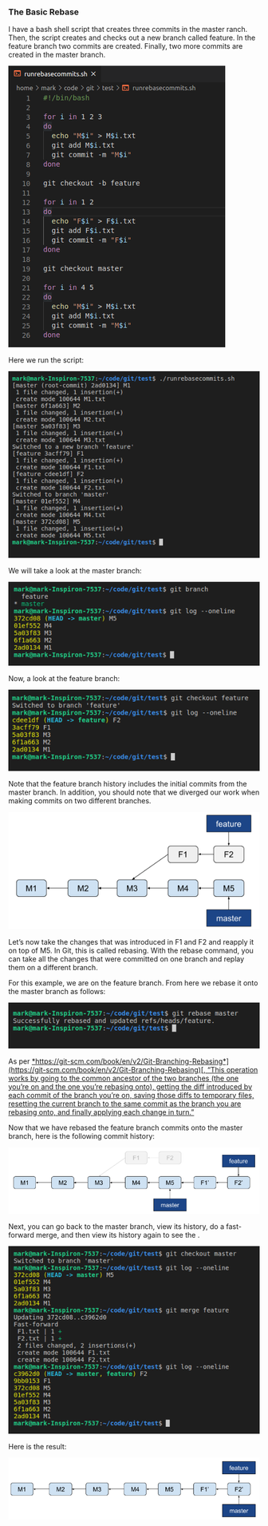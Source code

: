 ### **The Basic Rebase**

I have a bash shell script that creates three commits in the master
ranch. Then, the script creates and checks out a new branch called
feature. In the feature branch two commits are created. Finally, two
more commits are created in the master branch.

![](.//rebase_images/image1.png)

Here we run the script:

![](.//rebase_images/image2.png)

We will take a look at the master branch:

![](.//rebase_images/image3.png)

Now, a look at the feature branch:

![](.//rebase_images/image4.png)

Note that the feature branch history includes the initial commits from
the master branch. In addition, you should note that we diverged our
work when making commits on two different branches.

![](.//rebase_images/image5.png)

Let’s now take the changes that was introduced in F1 and F2 and reapply
it on top of M5. In Git, this is called rebasing. With the rebase
command, you can take all the changes that were committed on one branch
and replay them on a different branch.

For this example, we are on the feature branch. From here we rebase it
onto the master branch as follows:

![](.//rebase_images/image6.png)

As per
[*https://git-scm.com/book/en/v2/Git-Branching-Rebasing*](https://git-scm.com/book/en/v2/Git-Branching-Rebasing)[,
“This operation works by going to the common ancestor of the two
branches (the one you’re on and the one you’re rebasing onto), getting
the diff introduced by each commit of the branch you’re on, saving those
diffs to temporary files, resetting the current branch to the same
commit as the branch you are rebasing onto, and finally applying each
change in turn.”]()

Now that we have rebased the feature branch commits onto the master
branch, here is the following commit history:

![](.//rebase_images/image7.png)

Next, you can go back to the master branch, view its history, do a
fast-forward merge, and then view its history again to see the .

![](.//rebase_images/image8.png)

Here is the result:

![](.//rebase_images/image9.png)
